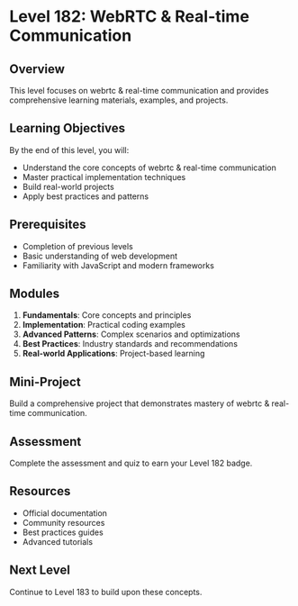 # Level 182: WebRTC & Real-time Communication

## Overview
This level focuses on webrtc & real-time communication and provides comprehensive learning materials, examples, and projects.

## Learning Objectives
By the end of this level, you will:
- Understand the core concepts of webrtc & real-time communication
- Master practical implementation techniques
- Build real-world projects
- Apply best practices and patterns

## Prerequisites
- Completion of previous levels
- Basic understanding of web development
- Familiarity with JavaScript and modern frameworks

## Modules
1. **Fundamentals**: Core concepts and principles
2. **Implementation**: Practical coding examples
3. **Advanced Patterns**: Complex scenarios and optimizations
4. **Best Practices**: Industry standards and recommendations
5. **Real-world Applications**: Project-based learning

## Mini-Project
Build a comprehensive project that demonstrates mastery of webrtc & real-time communication.

## Assessment
Complete the assessment and quiz to earn your Level 182 badge.

## Resources
- Official documentation
- Community resources
- Best practices guides
- Advanced tutorials

## Next Level
Continue to Level 183 to build upon these concepts.
